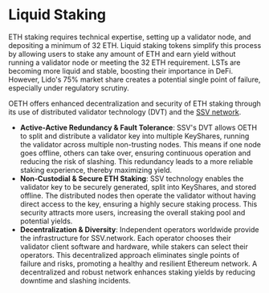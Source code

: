 # Liquid Staking

ETH staking requires technical expertise, setting up a validator node, and depositing a minimum of 32 ETH. Liquid staking tokens simplify this process by allowing users to stake any amount of ETH and earn yield without running a validator node or meeting the 32 ETH requirement. LSTs are becoming more liquid and stable, boosting their importance in DeFi. However, Lido's 75% market share creates a potential single point of failure, especially under regulatory scrutiny.

OETH offers enhanced decentralization and security of ETH staking through its use of distributed validator technology (DVT) and the [SSV network](https://ssv.network/).

* **Active-Active Redundancy & Fault Tolerance**: SSV's DVT allows OETH to split and distribute a validator key into multiple KeyShares, running the validator across multiple non-trusting nodes. This means if one node goes offline, others can take over, ensuring continuous operation and reducing the risk of slashing. This redundancy leads to a more reliable staking experience, thereby maximizing yield.
* **Non-Custodial & Secure ETH Staking**: SSV technology enables the validator key to be securely generated, split into KeyShares, and stored offline. The distributed nodes then operate the validator without having direct access to the key, ensuring a highly secure staking process. This security attracts more users, increasing the overall staking pool and potential yields.
* **Decentralization & Diversity**: Independent operators worldwide provide the infrastructure for SSV.network. Each operator chooses their validator client software and hardware, while stakers can select their operators. This decentralized approach eliminates single points of failure and risks, promoting a healthy and resilient Ethereum network. A decentralized and robust network enhances staking yields by reducing downtime and slashing incidents.
